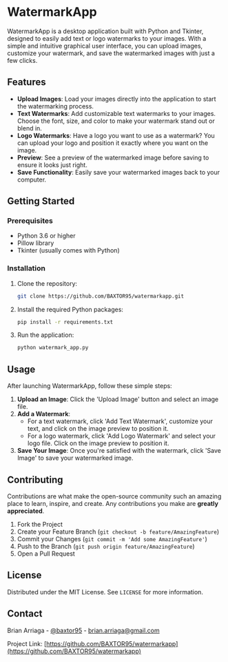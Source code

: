 # WatermarkApp

WatermarkApp is a desktop application built with Python and Tkinter, designed to easily add text or logo watermarks to your images. With a simple and intuitive graphical user interface, you can upload images, customize your watermark, and save the watermarked images with just a few clicks.

## Features

- **Upload Images**: Load your images directly into the application to start the watermarking process.
- **Text Watermarks**: Add customizable text watermarks to your images. Choose the font, size, and color to make your watermark stand out or blend in.
- **Logo Watermarks**: Have a logo you want to use as a watermark? You can upload your logo and position it exactly where you want on the image.
- **Preview**: See a preview of the watermarked image before saving to ensure it looks just right.
- **Save Functionality**: Easily save your watermarked images back to your computer.

## Getting Started

### Prerequisites

- Python 3.6 or higher
- Pillow library
- Tkinter (usually comes with Python)

### Installation

1. Clone the repository:

   ```sh
   git clone https://github.com/BAXTOR95/watermarkapp.git
   ```

2. Install the required Python packages:

   ```sh
   pip install -r requirements.txt
   ```

3. Run the application:

   ```sh
   python watermark_app.py
   ```

## Usage

After launching WatermarkApp, follow these simple steps:

1. **Upload an Image**: Click the 'Upload Image' button and select an image file.
2. **Add a Watermark**:
   - For a text watermark, click 'Add Text Watermark', customize your text, and click on the image preview to position it.
   - For a logo watermark, click 'Add Logo Watermark' and select your logo file. Click on the image preview to position it.
3. **Save Your Image**: Once you're satisfied with the watermark, click 'Save Image' to save your watermarked image.

## Contributing

Contributions are what make the open-source community such an amazing place to learn, inspire, and create. Any contributions you make are **greatly appreciated**.

1. Fork the Project
2. Create your Feature Branch (`git checkout -b feature/AmazingFeature`)
3. Commit your Changes (`git commit -m 'Add some AmazingFeature'`)
4. Push to the Branch (`git push origin feature/AmazingFeature`)
5. Open a Pull Request

## License

Distributed under the MIT License. See `LICENSE` for more information.

## Contact

Brian Arriaga - [@baxtor95](https://twitter.com/baxtor95) - <brian.arriaga@gmail.com>

Project Link: [https://github.com/BAXTOR95/watermarkapp](https://github.com/BAXTOR95/watermarkapp)
